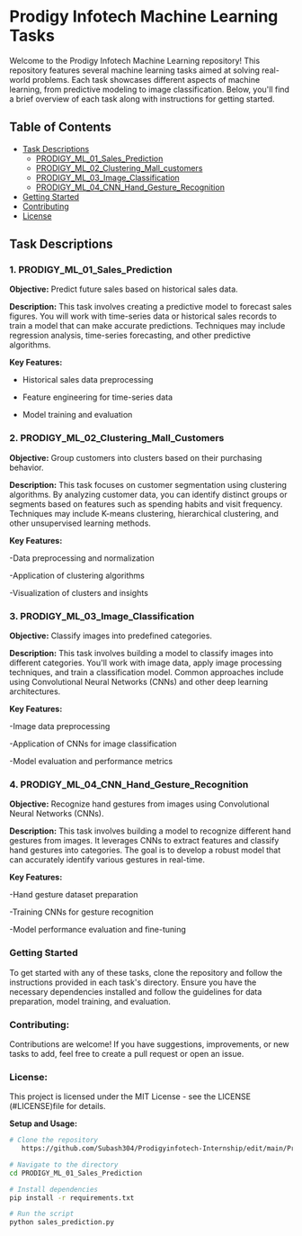 # Prodigy Infotech Machine Learning Tasks

Welcome to the Prodigy Infotech Machine Learning repository! This repository features several machine learning tasks aimed at solving real-world problems. Each task showcases different aspects of machine learning, from predictive modeling to image classification. Below, you'll find a brief overview of each task along with instructions for getting started.

## Table of Contents

- [Task Descriptions](#task-descriptions)
  - [PRODIGY_ML_01_Sales_Prediction](#prodigy_ml_01_sales_prediction)
  - [PRODIGY_ML_02_Clustering_Mall_customers](#prodigy_ml_02_clustering_mall_customers)
  - [PRODIGY_ML_03_Image_Classification](#prodigy_ml_03_image_classification)
  - [PRODIGY_ML_04_CNN_Hand_Gesture_Recognition](#prodigy_ml_04_cnn_hand_gesture_recognition)
- [Getting Started](#getting-started)
- [Contributing](#contributing)
- [License](#license)

## Task Descriptions

### 1. PRODIGY_ML_01_Sales_Prediction

**Objective:** Predict future sales based on historical sales data.

**Description:** This task involves creating a predictive model to forecast sales figures. You will work with time-series data or historical sales records to train a model that can make accurate predictions. Techniques may include regression analysis, time-series forecasting, and other predictive algorithms.

**Key Features:**
- Historical sales data preprocessing
  
- Feature engineering for time-series data
  
- Model training and evaluation

### 2. PRODIGY_ML_02_Clustering_Mall_Customers

**Objective:** Group customers into clusters based on their purchasing behavior.

**Description:** This task focuses on customer segmentation using clustering algorithms. By analyzing customer data, you can identify distinct groups or segments based on features such as spending habits and visit frequency. Techniques may include K-means clustering, hierarchical clustering, and other unsupervised learning methods.

**Key Features:**

-Data preprocessing and normalization

-Application of clustering algorithms

-Visualization of clusters and insights

### 3. PRODIGY_ML_03_Image_Classification

**Objective:** Classify images into predefined categories.

**Description:** This task involves building a model to classify images into different categories. You'll work with image data, apply image processing techniques, and train a classification model. Common approaches include using Convolutional Neural Networks (CNNs) and other deep learning architectures.

**Key Features:**

-Image data preprocessing

-Application of CNNs for image classification

-Model evaluation and performance metrics



### 4. PRODIGY_ML_04_CNN_Hand_Gesture_Recognition

**Objective:** Recognize hand gestures from images using Convolutional Neural Networks (CNNs).

**Description:** This task involves building a model to recognize different hand gestures from images. It leverages CNNs to extract features and classify hand gestures into categories. The goal is to develop a robust model that can accurately identify various gestures in real-time.

**Key Features:**

-Hand gesture dataset preparation

-Training CNNs for gesture recognition

-Model performance evaluation and fine-tuning


### Getting Started

To get started with any of these tasks, clone the repository and follow the instructions provided in each task's directory. Ensure you have the necessary dependencies installed and follow the guidelines for data preparation, model training, and evaluation.

### Contributing:

Contributions are welcome! If you have suggestions, improvements, or new tasks to add, feel free to create a pull request or open an issue.

### License:

This project is licensed under the MIT License - see the LICENSE (#LICENSE)file for details.

**Setup and Usage:**
```bash
# Clone the repository
   https://github.com/Subash304/Prodigyinfotech-Internship/edit/main/Prodigy-InfoTech/Prodigy-InfoTech.git

# Navigate to the directory
cd PRODIGY_ML_01_Sales_Prediction

# Install dependencies
pip install -r requirements.txt

# Run the script
python sales_prediction.py
